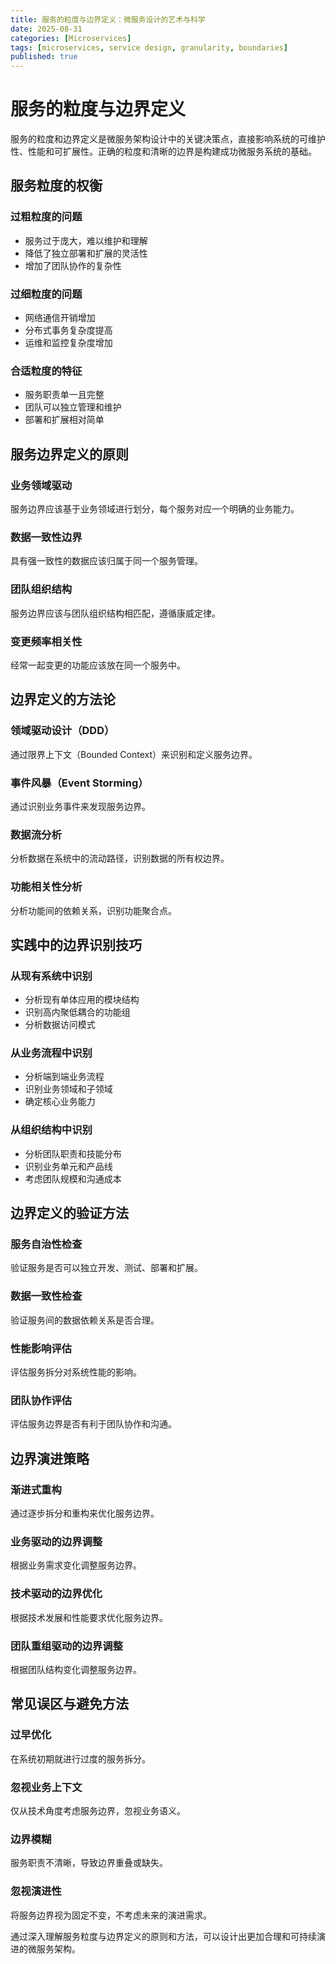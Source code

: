 ```yaml
---
title: 服务的粒度与边界定义：微服务设计的艺术与科学
date: 2025-08-31
categories: [Microservices]
tags: [microservices, service design, granularity, boundaries]
published: true
---
```


# 服务的粒度与边界定义

服务的粒度和边界定义是微服务架构设计中的关键决策点，直接影响系统的可维护性、性能和可扩展性。正确的粒度和清晰的边界是构建成功微服务系统的基础。

## 服务粒度的权衡

### 过粗粒度的问题
- 服务过于庞大，难以维护和理解
- 降低了独立部署和扩展的灵活性
- 增加了团队协作的复杂性

### 过细粒度的问题
- 网络通信开销增加
- 分布式事务复杂度提高
- 运维和监控复杂度增加

### 合适粒度的特征
- 服务职责单一且完整
- 团队可以独立管理和维护
- 部署和扩展相对简单

## 服务边界定义的原则

### 业务领域驱动
服务边界应该基于业务领域进行划分，每个服务对应一个明确的业务能力。

### 数据一致性边界
具有强一致性的数据应该归属于同一个服务管理。

### 团队组织结构
服务边界应该与团队组织结构相匹配，遵循康威定律。

### 变更频率相关性
经常一起变更的功能应该放在同一个服务中。

## 边界定义的方法论

### 领域驱动设计（DDD）
通过限界上下文（Bounded Context）来识别和定义服务边界。

### 事件风暴（Event Storming）
通过识别业务事件来发现服务边界。

### 数据流分析
分析数据在系统中的流动路径，识别数据的所有权边界。

### 功能相关性分析
分析功能间的依赖关系，识别功能聚合点。

## 实践中的边界识别技巧

### 从现有系统中识别
- 分析现有单体应用的模块结构
- 识别高内聚低耦合的功能组
- 分析数据访问模式

### 从业务流程中识别
- 分析端到端业务流程
- 识别业务领域和子领域
- 确定核心业务能力

### 从组织结构中识别
- 分析团队职责和技能分布
- 识别业务单元和产品线
- 考虑团队规模和沟通成本

## 边界定义的验证方法

### 服务自治性检查
验证服务是否可以独立开发、测试、部署和扩展。

### 数据一致性检查
验证服务间的数据依赖关系是否合理。

### 性能影响评估
评估服务拆分对系统性能的影响。

### 团队协作评估
评估服务边界是否有利于团队协作和沟通。

## 边界演进策略

### 渐进式重构
通过逐步拆分和重构来优化服务边界。

### 业务驱动的边界调整
根据业务需求变化调整服务边界。

### 技术驱动的边界优化
根据技术发展和性能要求优化服务边界。

### 团队重组驱动的边界调整
根据团队结构变化调整服务边界。

## 常见误区与避免方法

### 过早优化
在系统初期就进行过度的服务拆分。

### 忽视业务上下文
仅从技术角度考虑服务边界，忽视业务语义。

### 边界模糊
服务职责不清晰，导致边界重叠或缺失。

### 忽视演进性
将服务边界视为固定不变，不考虑未来的演进需求。

通过深入理解服务粒度与边界定义的原则和方法，可以设计出更加合理和可持续演进的微服务架构。